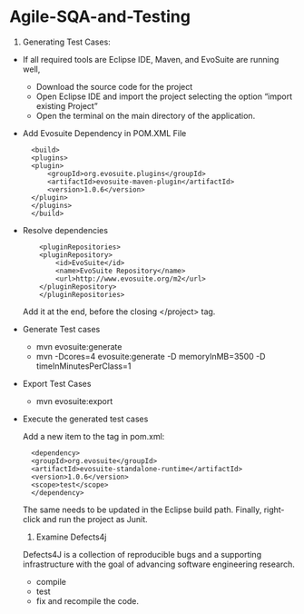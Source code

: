 # Agile-SQA-and-Testing
1. Generating Test Cases: 
- If all required tools are Eclipse IDE, Maven, and EvoSuite are running well,
    - Download the source code for the project
    - Open Eclipse IDE and import the project selecting the option “import existing Project”
    - Open the terminal on the main directory of the application.
- Add Evosuite Dependency in POM.XML File
    ```
      <build>  
      <plugins>
      <plugin>      
          <groupId>org.evosuite.plugins</groupId>      
          <artifactId>evosuite-maven-plugin</artifactId>
          <version>1.0.6</version>
      </plugin>
      </plugins>
      </build> 
  ```
- Resolve dependencies  
  ```
      <pluginRepositories>
      <pluginRepository>
          <id>EvoSuite</id>
          <name>EvoSuite Repository</name>
          <url>http://www.evosuite.org/m2</url>
      </pluginRepository>
      </pluginRepositories>
    ```
    Add it at the end, before the closing \<\/project\> tag.
  
- Generate Test cases
    - mvn evosuite:generate
    - mvn -Dcores=4 evosuite:generate -D memoryInMB=3500 -D timeInMinutesPerClass=1
- Export Test Cases
    - mvn evosuite:export
- Execute the generated test cases

    Add a new item to the <dependencies> tag in pom.xml:
  
    ```
      <dependency>
      <groupId>org.evosuite</groupId>
      <artifactId>evosuite-standalone-runtime</artifactId>
      <version>1.0.6</version>
      <scope>test</scope>
      </dependency>
    ```
    The same needs to be updated in the Eclipse build path.  Finally, right-click and run the project as Junit.
  1. Examine Defects4j

    Defects4J is a collection of reproducible bugs and a supporting infrastructure with the goal of advancing software engineering research.

    - compile
    - test
    - fix and recompile the code.
